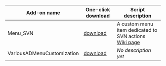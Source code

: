 Add-on name | One-click download | Script description
--- | --- | ---
Menu_SVN | [download](https://altium-designer-addons.github.io/DownGit/#/home?url=https://github.com/Altium-Designer-addons/scripts-libraries/tree/master/UI+customizations/Menu_SVN) | A custom menu item dedicated to SVN actions<br>[Wiki page](https://github.com/Altium-Designer-addons/scripts-libraries/wiki/Menu_SVN)
VariousADMenuCustomization | [download](https://altium-designer-addons.github.io/DownGit/#/home?url=https://github.com/Altium-Designer-addons/scripts-libraries/tree/master/UI+customizations/VariousADMenuCustomization) | _No description yet_
